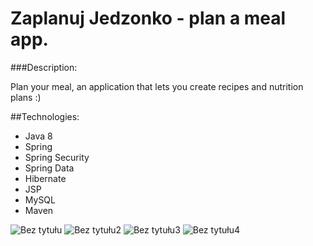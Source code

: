# Zaplanuj Jedzonko - plan a meal app.
###Description:

Plan your meal, an application that lets you create recipes and nutrition plans :)

##Technologies:
<ul>
<li>Java 8</li>
<li>Spring</li>
<li>Spring Security</li>
<li>Spring Data</li>
<li>Hibernate</li>
<li>JSP</li>
<li>MySQL</li>
<li>Maven</li>
</ul>

![Bez tytułu](https://user-images.githubusercontent.com/45847111/72649970-52bd7800-397f-11ea-9f48-526a93d692fb.png)
![Bez tytułu2](https://user-images.githubusercontent.com/45847111/72649982-5d780d00-397f-11ea-9228-fe0d3c10f2c9.png)
![Bez tytułu3](https://user-images.githubusercontent.com/45847111/72649990-6072fd80-397f-11ea-960f-b253fe01a309.png)
![Bez tytułu4](https://user-images.githubusercontent.com/45847111/72650074-9b753100-397f-11ea-9644-95b458405e09.png)
